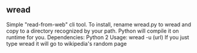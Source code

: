 ## wread
Simple "read-from-web" cli tool.
To install, rename wread.py to wread and copy to a directory recognized by your path. Python will compile it on runtime for you.
Dependencies: Python 2
Usage: wread -u (url)
If you just type wread it will go to wikipedia's random page
